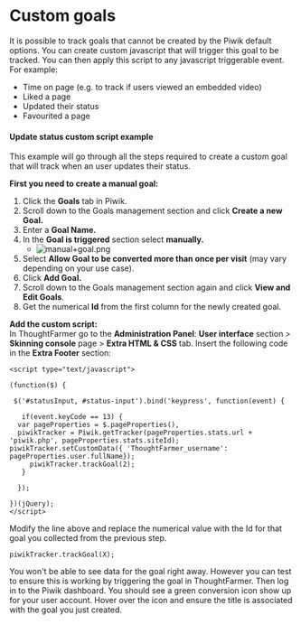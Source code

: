 # Custom goals

It is possible to track goals that cannot be created by the Piwik default options. You can create custom javascript that will trigger this goal to be tracked. You can then apply this script to any javascript triggerable event. For example:

* Time on page \(e.g. to track if users viewed an embedded video\)
* Liked a page
* Updated their status
* Favourited a page

####  Update status custom script example

This example will go through all the steps required to create a custom goal that will track when an user updates their status.   
  
**First you need to create a manual goal:**

1. Click the **Goals** tab in Piwik.
2. Scroll down to the Goals management section and click **Create a new Goal.**
3. Enter a **Goal Name.**
4. In the **Goal is triggered** section select **manually.**
   * **​**![manual+goal.png](https://community.thoughtfarmer.com/imagethumb/44567030000/16398/1000x1000/False/manual+goal.png)
5. Select **Allow Goal to be converted more than once per visit** \(may vary depending on your use case\).
6. Click **Add Goal.**
7. Scroll down to the Goals management section again and click **View and Edit Goals**.
8. Get the numerical **Id** from the first column for the newly created goal.

  
**Add the custom script:**  
In ThoughtFarmer go to the **Administration Panel**: **User interface** section &gt; **Skinning console** page &gt; **Extra HTML & CSS** tab. Insert the following code in the **Extra Footer** section:

```text
<script type="text/javascript">

(function($) {

 $('#statusInput, #status-input').bind('keypress', function(event) {
 
   if(event.keyCode == 13) {
  var pageProperties = $.pageProperties(),
  piwikTracker = Piwik.getTracker(pageProperties.stats.url + 'piwik.php', pageProperties.stats.siteId); 
piwikTracker.setCustomData({ 'ThoughtFarmer_username': pageProperties.user.fullName});
     piwikTracker.trackGoal(2);
   }

  });

})(jQuery);
</script>
```

  
Modify the line above and replace the numerical value with the Id for that goal you collected from the previous step.

```text
piwikTracker.trackGoal(X);
```

You won't be able to see data for the goal right away. However you can test to ensure this is working by triggering the goal in ThoughtFarmer. Then log in to the Piwik dashboard. You should see a green conversion icon show up for your user account. Hover over the icon and ensure the title is associated with the goal you just created.  


